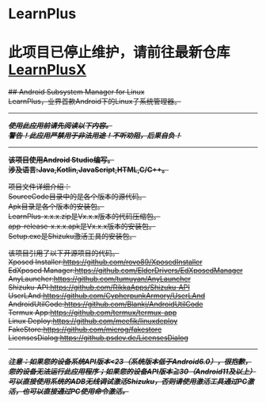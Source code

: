 # LearnPlus
# 此项目已停止维护，请前往最新仓库[LearnPlusX](https://github.com/TermPlux/TermPlux-App)
~~## Android Subsystem Manager for Linux~~  
~~LearnPlus，业界首款Android下的Linux子系统管理器。~~  
****************************************************************************  
~~***使用此应用前请先阅读以下内容。***~~  
~~***警告！此应用严禁用于非法用途！不听劝阻，后果自负！***~~  
****************************************************************************  
~~**该项目使用Android Studio编写。**~~  
~~**涉及语言:Java,Kotlin,JavaScript,HTML,C/C++。**~~  

~~项目文件详细介绍：~~  
~~SourceCode目录中的是各个版本的源代码。~~  
~~Apk目录是各个版本的安装包。~~  
~~LearnPlus-x.x.x.zip是Vx.x.x版本的代码压缩包。~~  
~~app-release-x.x.x.apk是Vx.x.x版本的安装包。~~  
~~Setup.exe是Shizuku激活工具的安装包。~~  

~~该项目引用了以下开源项目的代码。~~  
~~Xposed Installer:https://github.com/rovo89/XposedInstaller~~  
~~EdXposed Manager:https://github.com/ElderDrivers/EdXposedManager~~   
~~AnyLauncher:https://github.com/tumuyan/AnyLauncher~~  
~~Shizuku-API:https://github.com/RikkaApps/Shizuku-API~~  
~~UserLAnd:https://github.com/CypherpunkArmory/UserLAnd~~  
~~AndroidUtilCode:https://github.com/Blankj/AndroidUtilCode~~  
~~Termux App:https://github.com/termux/termux-app~~  
~~Linux Deploy:https://github.com/meefik/linuxdeploy~~  
~~FakeStore:https://github.com/microg/fakestore~~  
~~LicensesDialog:https://github.psdev.de/LicensesDialog~~  
**************************************************************************** 
~~***注意：如果您的设备系统API版本<23（系统版本低于Android6.0），很抱歉，您的设备无法运行此应用程序；如果您的设备API版本≧30（Android11及以上）可以直接使用系统的ADB无线调试激活Shizuku，否则请使用激活工具通过PC激活，也可以直接通过PC使用命令激活。***~~  
